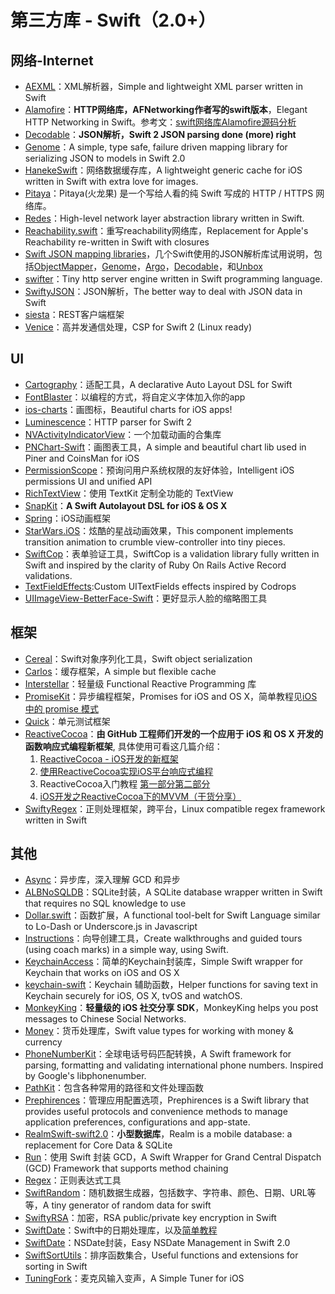 # 第三方库 - Swift（2.0+）
## 网络-Internet
- [AEXML][1]：XML解析器，Simple and lightweight XML parser written in Swift
- [Alamofire][2]：**HTTP网络库，AFNetworking作者写的swift版本**，Elegant HTTP Networking in Swift。参考文：[swift网络库Alamofire源码分析][3]
- [Decodable][4]：**JSON解析，Swift 2 JSON parsing done (more) right**
- [Genome][5]：A simple, type safe, failure driven mapping library for serializing JSON to models in Swift 2.0
- [HanekeSwift][6]：网络数据缓存库，A lightweight generic cache for iOS written in Swift with extra love for images.
- [Pitaya][7]：Pitaya(火龙果) 是一个写给人看的纯 Swift 写成的 HTTP / HTTPS 网络库。
- [Redes][8]：High-level network layer abstraction library written in Swift.
- [Reachability.swift][9]：重写reachability网络库，Replacement for Apple's Reachability re-written in Swift with closures
- [Swift JSON mapping libraries][10]，几个Swift使用的JSON解析库试用说明，包括[ObjectMapper][11]，[Genome][12]，[Argo][13]，[Decodable][14]，和[Unbox][15]
- [swifter][16]：Tiny http server engine written in Swift programming language.
- [SwiftyJSON][17]：JSON解析，The better way to deal with JSON data in Swift
- [siesta][18]：REST客户端框架
- [Venice][19]：高并发通信处理，CSP for Swift 2 (Linux ready)


## UI
- [Cartography][20]：适配工具，A declarative Auto Layout DSL for Swift
- [FontBlaster][21]：以编程的方式，将自定义字体加入你的app
- [ios-charts][22]：画图标，Beautiful charts for iOS apps!
- [Luminescence][23]：HTTP parser for Swift 2
- [NVActivityIndicatorView][24]：一个加载动画的合集库
- [PNChart-Swift][25]：画图表工具，A simple and beautiful chart lib used in Piner and CoinsMan for iOS
- [PermissionScope][26]：预询问用户系统权限的友好体验，Intelligent iOS permissions UI and unified API
- [RichTextView][27]：使用 TextKit 定制全功能的 TextView
- [SnapKit][28]：**A Swift Autolayout DSL for iOS & OS X**
- [Spring][29]：iOS动画框架
- [StarWars.iOS][30]：炫酷的星战动画效果，This component implements transition animation to crumble view-controller into tiny pieces.
- [SwiftCop][31]：表单验证工具，SwiftCop is a validation library fully written in Swift and inspired by the clarity of Ruby On Rails Active Record validations.
- [TextFieldEffects][32]:Custom UITextFields effects inspired by Codrops
- [UIImageView-BetterFace-Swift][33]：更好显示人脸的缩略图工具

## 框架
- [Cereal][34]：Swift对象序列化工具，Swift object serialization
- [Carlos][35]：缓存框架，A simple but flexible cache
- [Interstellar][36]：轻量级 Functional Reactive Programming 库
- [PromiseKit][37]：异步编程框架，Promises for iOS and OS X，简单教程见[iOS 中的 promise 模式][38]
- [Quick][39]：单元测试框架
- [ReactiveCocoa][40]：**由 GitHub 工程师们开发的一个应用于 iOS 和 OS X 开发的函数响应式编程新框架**, 具体使用可看这几篇介绍：
	1. [ReactiveCocoa - iOS开发的新框架][41]
	2. [使用ReactiveCocoa实现iOS平台响应式编程][42]
	2. ReactiveCocoa入门教程 [第一部分][43][第二部分][44]
	3. [iOS开发之ReactiveCocoa下的MVVM（干货分享）][45]
- [SwiftyRegex][46]：正则处理框架，跨平台，Linux compatible regex framework written in Swift


## 其他
- [Async][47]：异步库，深入理解 GCD 和异步
- [ALBNoSQLDB][48]：SQLite封装，A SQLite database wrapper written in Swift that requires no SQL knowledge to use
- [Dollar.swift][49]：函数扩展，A functional tool-belt for Swift Language similar to Lo-Dash or Underscore.js in Javascript
- [Instructions][50]：向导创建工具，Create walkthroughs and guided tours (using coach marks) in a simple way, using Swift.
- [KeychainAccess][51]：简单的Keychain封装库，Simple Swift wrapper for Keychain that works on iOS and OS X
- [keychain-swift][52]：Keychain 辅助函数，Helper functions for saving text in Keychain securely for iOS, OS X, tvOS and watchOS.
- [MonkeyKing][53]：**轻量级的 iOS 社交分享 SDK**，MonkeyKing helps you post messages to Chinese Social Networks.
- [Money][54]：货币处理库，Swift value types for working with money & currency
- [PhoneNumberKit][55]：全球电话号码匹配转换，A Swift framework for parsing, formatting and validating international phone numbers. Inspired by Google's libphonenumber.
- [PathKit][56]：包含各种常用的路径和文件处理函数
- [Prephirences][57]：管理应用配置选项，Prephirences is a Swift library that provides useful protocols and convenience methods to manage application preferences, configurations and app-state.
- [RealmSwift-swift2.0][58]：**小型数据库**，Realm is a mobile database: a replacement for Core Data & SQLite
- [Run][59]：使用 Swift 封装 GCD，A Swift Wrapper for Grand Central Dispatch (GCD) Framework that supports method chaining
- [Regex][60]：正则表达式工具
- [SwiftRandom][61]：随机数据生成器，包括数字、字符串、颜色、日期、URL等等，A tiny generator of random data for swift
- [SwiftyRSA][62]：加密，RSA public/private key encryption in Swift
- [SwiftDate][63]：Swift中的日期处理库，以及[简单教程][64]
- [SwiftDate][65]：NSDate封装，Easy NSDate Management in Swift 2.0
- [SwiftSortUtils][66]：排序函数集合，Useful functions and extensions for sorting in Swift
- [TuningFork][67]：麦克风输入变声，A Simple Tuner for iOS

[1]:	https://github.com/tadija/AEXML
[2]:	https://github.com/Alamofire/Alamofire
[3]:	http://www.ethanwhy.com/2015/11/16/swift-alamofire-analyse/ "swift网络库Alamofire源码分析"
[4]:	https://github.com/Anviking/Decodable "Decodable"
[5]:	https://github.com/LoganWright/Genome "Genome"
[6]:	https://github.com/Haneke/HanekeSwift "HanekeSwift"
[7]:	https://github.com/johnlui/Pitaya "Pitaya"
[8]:	https://github.com/cuzv/Redes "Redes"
[9]:	https://github.com/ashleymills/Reachability.swift "Reachability.swift"
[10]:	http://alejandromp.com/blog/2015/10/28/swift-json-mapping-libraries/
[11]:	https://github.com/Hearst-DD/ObjectMapper "ObjectMapper"
[12]:	https://github.com/LoganWright/Genome "Genome"
[13]:	https://github.com/thoughtbot/Argo "Argo"
[14]:	https://github.com/Anviking/Decodable "Decodable"
[15]:	https://github.com/JohnSundell/Unbox "Unbox"
[16]:	https://github.com/glock45/swifter "swifter"
[17]:	https://github.com/SwiftyJSON/SwiftyJSON "SwiftyJSON"
[18]:	https://github.com/bustoutsolutions/siesta "siesta"
[19]:	https://github.com/Zewo/Venice "Venice"
[20]:	https://github.com/robb/Cartography "Cartography"
[21]:	https://github.com/ArtSabintsev/FontBlaster "FontBlaster"
[22]:	https://github.com/danielgindi/ios-charts "ios-charts"
[23]:	https://github.com/Zewo/Luminescence "Luminescence"
[24]:	https://github.com/ninjaprox/NVActivityIndicatorView
[25]:	https://github.com/kevinzhow/PNChart-Swift "PNChart-Swift"
[26]:	https://github.com/nickoneill/PermissionScope "PermissionScope"
[27]:	https://github.com/kevinzhow/RichTextView "RichTextView"
[28]:	https://github.com/SnapKit/SnapKit "SnapKit"
[29]:	https://github.com/MengTo/Spring "Spring"
[30]:	https://github.com/Yalantis/StarWars.iOS "StarWars.iOS"
[31]:	https://github.com/andresinaka/SwiftCop "SwiftCop"
[32]:	https://github.com/raulriera/TextFieldEffects "TextFieldEffects"
[33]:	https://github.com/croath/UIImageView-BetterFace-Swift "UIImageView-BetterFace-Swift"
[34]:	https://github.com/Weebly/Cereal "Cereal"
[35]:	https://github.com/WeltN24/Carlos "Carlos"
[36]:	https://github.com/JensRavens/Interstellar "Interstellar"
[37]:	https://github.com/mxcl/PromiseKit "PromiseKit"
[38]:	http://nathanli.cn/2015/11/15/ios-%e4%b8%ad%e7%9a%84-promise-%e6%a8%a1%e5%bc%8f/ "iOS 中的 promise 模式"
[39]:	https://github.com/Quick/Quick "Quick"
[40]:	https://github.com/ReactiveCocoa/ReactiveCocoa "ReactiveCocoa"
[41]:	http://www.devtang.com/blog/2014/02/11/reactivecocoa-introduction
[42]:	http://www.itiger.me/?p=38
[43]:	http://www.cnblogs.com/tmacforever/p/4878180.html "ReactiveCocoa入门教程——第一部分(转)"
[44]:	http://www.cnblogs.com/tmacforever/p/4882462.html "ReactiveCocoa入门教程——第二部分(转)"
[45]:	http://www.cnblogs.com/ludashi/p/4925042.html "iOS开发之ReactiveCocoa下的MVVM（干货分享）"
[46]:	https://github.com/maxadamski/SwiftyRegex "SwiftyRegex"
[47]:	https://github.com/duemunk/Async
[48]:	https://github.com/AaronBratcher/ALBNoSQLDB
[49]:	https://github.com/ankurp/Dollar.swift "Dollar.swift"
[50]:	https://github.com/ephread/Instructions "Instructions"
[51]:	https://github.com/kishikawakatsumi/KeychainAccess "KeychainAccess"
[52]:	https://github.com/marketplacer/keychain-swift "keychain-swift"
[53]:	https://github.com/nixzhu/MonkeyKing "MonkeyKing"
[54]:	https://github.com/danthorpe/Money "Money"
[55]:	https://github.com/marmelroy/PhoneNumberKit "PhoneNumberKit"
[56]:	https://github.com/kylef/PathKit "PathKit"
[57]:	https://github.com/phimage/Prephirences "Prephirences"
[58]:	https://github.com/realm/realm-cocoa/tree/master/RealmSwift-swift2.0 "RealmSwift-swift2.0"
[59]:	https://github.com/khoiln/Run "Run"
[60]:	https://github.com/sharplet/Regex "Regex"
[61]:	https://github.com/thellimist/SwiftRandom "SwiftRandom"
[62]:	https://github.com/TakeScoop/SwiftyRSA "SwiftyRSA"
[63]:	https://github.com/chenyangcun/SwiftDate
[64]:	http://www.aswifter.com/2015/07/26/use-swiftdate/
[65]:	https://github.com/malcommac/SwiftDate "SwiftDate"
[66]:	https://github.com/dsmatter/SwiftSortUtils "SwiftSortUtils"
[67]:	https://github.com/comyarzaheri/TuningFork "TuningFork"